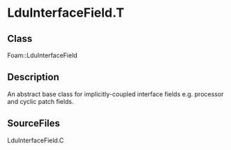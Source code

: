 # LduInterfaceField.T 
## Class
Foam::LduInterfaceField

## Description
An abstract base class for implicitly-coupled interface fields
e.g. processor and cyclic patch fields.

## SourceFiles
LduInterfaceField.C

